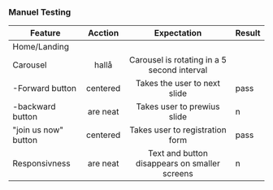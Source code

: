 ### Manuel Testing
| Feature        |            Acction           |             Expectation         |          Result           |
| -------------- |:----------------------------:| :------------------------------:| :-------------------------|
|  Home/Landing  |                              |                                 | |
| Carousel       | hallå             | Carousel is rotating in a 5 second interval |       |
| -Forward button       | centered          | Takes the user to next slide | pass | 
| -backward button  | are neat          | Takes user to prewius slide |n
| "join us now" button       | centered          | Takes user to registration form | pass | 
| Responsivness  | are neat          | Text and button disappears on smaller screens |n







